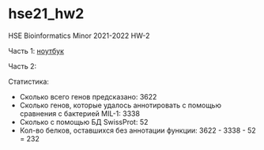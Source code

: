 # hse21_hw2
HSE Bioinformatics Minor 2021-2022 HW-2

Часть 1: [ноутбук](https://colab.research.google.com/drive/1qsirPzc7LZm7OvXW0p99yBFfGNf3C_P-?usp=sharing)

Часть 2:

Статистика:

* Сколько всего генов предсказано: 3622
* Сколько генов, которые удалось аннотировать с помощью сравнения с бактерией MIL-1: 3338
* Сколько с помощью БД SwissProt: 52
* Кол-во белков, оставшихся без аннотации функции: 3622 - 3338 - 52 = 232
